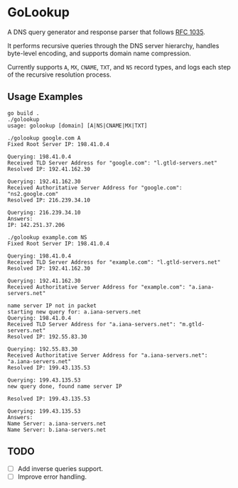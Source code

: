 # GoLookup

A DNS query generator and response parser that
follows [RFC 1035](https://datatracker.ietf.org/doc/html/rfc1035).  

It performs recursive queries through the DNS server hierarchy, handles byte-level encoding, and supports domain name compression.

Currently supports `A`, `MX`, `CNAME`, `TXT`, and `NS` record types, 
and logs each step of the recursive resolution process.

## Usage Examples

```
go build .
./golookup 
usage: golookup [domain] [A|NS|CNAME|MX|TXT]
```

```
./golookup google.com A   
Fixed Root Server IP: 198.41.0.4

Querying: 198.41.0.4
Received TLD Server Address for "google.com": "l.gtld-servers.net"
Resolved IP: 192.41.162.30

Querying: 192.41.162.30
Received Authoritative Server Address for "google.com": "ns2.google.com"
Resolved IP: 216.239.34.10

Querying: 216.239.34.10
Answers:
IP: 142.251.37.206
```

```
./golookup example.com NS
Fixed Root Server IP: 198.41.0.4

Querying: 198.41.0.4
Received TLD Server Address for "example.com": "l.gtld-servers.net"
Resolved IP: 192.41.162.30

Querying: 192.41.162.30
Received Authoritative Server Address for "example.com": "a.iana-servers.net"

name server IP not in packet
starting new query for: a.iana-servers.net
Querying: 198.41.0.4
Received TLD Server Address for "a.iana-servers.net": "m.gtld-servers.net"
Resolved IP: 192.55.83.30

Querying: 192.55.83.30
Received Authoritative Server Address for "a.iana-servers.net": "a.iana-servers.net"
Resolved IP: 199.43.135.53

Querying: 199.43.135.53
new query done, found name server IP

Resolved IP: 199.43.135.53

Querying: 199.43.135.53
Answers:
Name Server: a.iana-servers.net
Name Server: b.iana-servers.net
```

## TODO

- [ ] Add inverse queries support.
- [ ] Improve error handling.